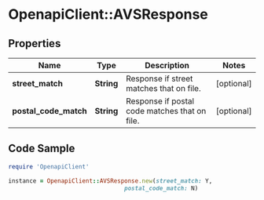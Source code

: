 # OpenapiClient::AVSResponse

## Properties

Name | Type | Description | Notes
------------ | ------------- | ------------- | -------------
**street_match** | **String** | Response if street matches that on file. | [optional] 
**postal_code_match** | **String** | Response if postal code matches that on file. | [optional] 

## Code Sample

```ruby
require 'OpenapiClient'

instance = OpenapiClient::AVSResponse.new(street_match: Y,
                                 postal_code_match: N)
```


